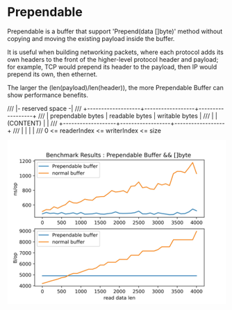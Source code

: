 # Prependable
Prependable is a buffer that support 'Prepend(data []byte)'
method without copying and moving the existing payload inside
the buffer.

It is useful when building networking packets, where each
protocol adds its own headers to the front of the
higher-level protocol header and payload; for example, TCP
would prepend its header to the payload, then IP would
prepend its own, then ethernet.

The larger the (len(payload)/len(header)), the more Prependable
Buffer can show performance benefits.

/// |- reserved  space -|
/// +-------------------+------------------+------------------+
/// | prependable bytes |  readable bytes  |  writable bytes  |
/// |                   |     (CONTENT)    |                  |
/// +-------------------+------------------+------------------+
/// |                   |                  |                  |
/// 0      <=      readerIndex   <=   writerIndex    <=     size

<p align="center">
  <img src="https://github.com/MUCZ/Prependable/blob/main/report.jpg">
</p>
